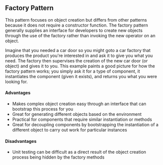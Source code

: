 ## Factory Pattern

This pattern focuses on object creation but differs from other patterns because it does not require a constructor function. The factory pattern generally supplies an interface for developers to create new objects through the use of the factory rather than invoking the new operator on an object. 

Imagine that you needed a car door so you might goto a car factory that produces the product you're interested in and ask it to give you what you need. The factory then supervises the creation of the new car door (or object) and gives it to you. This example paints a good picture for how the factory pattern works; you simply ask it for a type of component, it instantiates the component (given it exists), and returns you what you were looking for.

#### Advantages

* Makes complex object creation easy through an interface that can bootstrap this process for you
* Great for generating different objects based on the environment
* Practical for components that require similar instantiation or methods
* Great for decoupling components by bootstrapping the instantiation of a different object to carry out work for particular instances
#### Disadvantages

* Unit testing can be difficult as a direct result of the object creation process being hidden by the factory methods


